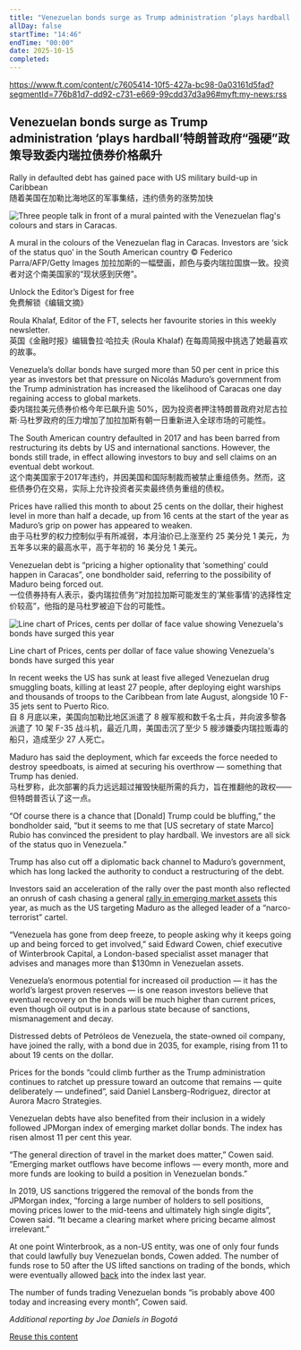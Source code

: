 ```yaml
---
title: "Venezuelan bonds surge as Trump administration ‘plays hardball’"
allDay: false
startTime: "14:46"
endTime: "00:00"
date: 2025-10-15
completed:
---
```


https://www.ft.com/content/c7605414-10f5-427a-bc98-0a03161d5fad?segmentId=776b81d7-dd92-c731-e669-99cdd37d3a96#myft:my-news:rss

## Venezuelan bonds surge as Trump administration ‘plays hardball’特朗普政府“强硬”政策导致委内瑞拉债券价格飙升

Rally in defaulted debt has gained pace with US military build-up in Caribbean  
随着美国在加勒比海地区的军事集结，违约债务的涨势加快

![Three people talk in front of a mural painted with the Venezuelan flag's colours and stars in Caracas.](https://images.ft.com/v3/image/raw/ftcms%3A06fb8937-e109-49fa-997a-5ac503404cb2?source=next-article&fit=scale-down&quality=highest&width=700&dpr=1)

A mural in the colours of the Venezuelan flag in Caracas. Investors are ‘sick of the status quo’ in the South American country © Federico Parra/AFP/Getty Images 加拉加斯的一幅壁画，颜色与委内瑞拉国旗一致。投资者对这个南美国家的“现状感到厌倦”。

Unlock the Editor’s Digest for free  
免费解锁《编辑文摘》

Roula Khalaf, Editor of the FT, selects her favourite stories in this weekly newsletter.  
英国《金融时报》编辑鲁拉·哈拉夫 (Roula Khalaf) 在每周简报中挑选了她最喜欢的故事。

Venezuela’s dollar bonds have surged more than 50 per cent in price this year as investors bet that pressure on Nicolás Maduro’s government from the Trump administration has increased the likelihood of Caracas one day regaining access to global markets.  
委内瑞拉美元债券价格今年已飙升逾 50%，因为投资者押注特朗普政府对尼古拉斯·马杜罗政府的压力增加了加拉加斯有朝一日重新进入全球市场的可能性。

The South American country defaulted in 2017 and has been barred from restructuring its debts by US and international sanctions. However, the bonds still trade, in effect allowing investors to buy and sell claims on an eventual debt workout.  
这个南美国家于2017年违约，并因美国和国际制裁而被禁止重组债务。然而，这些债券仍在交易，实际上允许投资者买卖最终债务重组的债权。

Prices have rallied this month to about 25 cents on the dollar, their highest level in more than half a decade, up from 16 cents at the start of the year as Maduro’s grip on power has appeared to weaken.  
由于马杜罗的权力控制似乎有所减弱，本月油价已上涨至约 25 美分兑 1 美元，为五年多以来的最高水平，高于年初的 16 美分兑 1 美元。

Venezuelan debt is “pricing a higher optionality that ‘something’ could happen in Caracas”, one bondholder said, referring to the possibility of Maduro being forced out.  
一位债券持有人表示，委内瑞拉债务“对加拉加斯可能发生的‘某些事情’的选择性定价较高”，他指的是马杜罗被迫下台的可能性。

![Line chart of Prices, cents per dollar of face value showing Venezuela's bonds have surged this year](https://images.ft.com/v3/image/raw/ftcms%3A2d78eab0-8bf7-4b31-908b-a90e2be5adad?source=next-article&fit=scale-down&quality=highest&width=700&dpr=1)

Line chart of Prices, cents per dollar of face value showing Venezuela's bonds have surged this year

In recent weeks the US has sunk at least five alleged Venezuelan drug smuggling boats, killing at least 27 people, after deploying eight warships and thousands of troops to the Caribbean from late August, alongside 10 F-35 jets sent to Puerto Rico.  
自 8 月底以来，美国向加勒比地区派遣了 8 艘军舰和数千名士兵，并向波多黎各派遣了 10 架 F-35 战斗机，最近几周，美国击沉了至少 5 艘涉嫌委内瑞拉贩毒的船只，造成至少 27 人死亡。

Maduro has said the deployment, which far exceeds the force needed to destroy speedboats, is aimed at securing his overthrow — something that Trump has denied.  
马杜罗称，此次部署的兵力远远超过摧毁快艇所需的兵力，旨在推翻他的政权——但特朗普否认了这一点。

“Of course there is a chance that \[Donald\] Trump could be bluffing,” the bondholder said, “but it seems to me that \[US secretary of state Marco\] Rubio has convinced the president to play hardball. We investors are all sick of the status quo in Venezuela.”

Trump has also cut off a diplomatic back channel to Maduro’s government, which has long lacked the authority to conduct a restructuring of the debt.

Investors said an acceleration of the rally over the past month also reflected an onrush of cash chasing a general [rally in emerging market assets](https://www.ft.com/content/fbf77fd7-5cfc-4ab9-9793-5cd514bd75ca) this year, as much as the US targeting Maduro as the alleged leader of a “narco-terrorist” cartel.

“Venezuela has gone from deep freeze, to people asking why it keeps going up and being forced to get involved,” said Edward Cowen, chief executive of Winterbrook Capital, a London-based specialist asset manager that advises and manages more than $130mn in Venezuelan assets.

Venezuela’s enormous potential for increased oil production — it has the world’s largest proven reserves — is one reason investors believe that eventual recovery on the bonds will be much higher than current prices, even though oil output is in a parlous state because of sanctions, mismanagement and decay.

Distressed debts of Petróleos de Venezuela, the state-owned oil company, have joined the rally, with a bond due in 2035, for example, rising from 11 to about 19 cents on the dollar.

Prices for the bonds “could climb further as the Trump administration continues to ratchet up pressure toward an outcome that remains — quite deliberately — undefined”, said Daniel Lansberg-Rodriguez, director at Aurora Macro Strategies.

Venezuelan debts have also benefited from their inclusion in a widely followed JPMorgan index of emerging market dollar bonds. The index has risen almost 11 per cent this year.

“The general direction of travel in the market does matter,” Cowen said. “Emerging market outflows have become inflows — every month, more and more funds are looking to build a position in Venezuelan bonds.”

In 2019, US sanctions triggered the removal of the bonds from the JPMorgan index, “forcing a large number of holders to sell positions, moving prices lower to the mid-teens and ultimately high single digits”, Cowen said. “It became a clearing market where pricing became almost irrelevant.”

At one point Winterbrook, as a non-US entity, was one of only four funds that could lawfully buy Venezuelan bonds, Cowen added. The number of funds rose to 50 after the US lifted sanctions on trading of the bonds, which were eventually allowed [back](https://www.ft.com/content/8658f674-7c59-4fa6-9c33-6de5bec9d024) into the index last year.

The number of funds trading Venezuelan bonds “is probably above 400 today and increasing every month”, Cowen said.

*Additional reporting by Joe Daniels in Bogotá*

[Reuse this content](https://enterprise.ft.com/en-gb/services/republishing/republish-content-request?ft-content-uuid=c7605414-10f5-427a-bc98-0a03161d5fad)